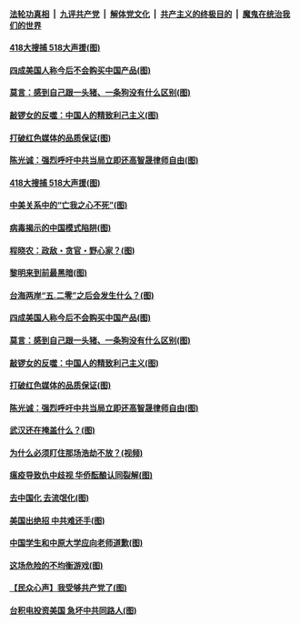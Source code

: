 ####  [法轮功真相](../../../../basic/blob/master/README.md?t=05200502) &nbsp;|&nbsp; [九评共产党](../../../../9ping.md/blob/master/README.md?t=05200502) &nbsp;|&nbsp; [解体党文化](../../../../jtdwh.md/blob/master/README.md?t=05200502)  &nbsp;|&nbsp; [共产主义的终极目的](../../../../gczydzjmd.md/blob/master/README.md?t=05200502) &nbsp;|&nbsp; [魔鬼在统治我们的世界](../../../../mgztzwmdsj.md/blob/master/README.md?t=05200502) 

#### [418大搜捕 518大声援(图)](../pages/p4/933785.md?t=05200502) 

#### [四成美国人称今后不会购买中国产品(图)](../pages/p4/933686.md?t=05200502) 

#### [莫言：感到自己跟一头猪、一条狗没有什么区别(图)](../pages/p4/933579.md?t=05200502) 

#### [敲锣女的反噬：中国人的精致利己主义(图)](../pages/p4/933587.md?t=05200502) 

#### [打破红色媒体的品质保证(图)](../pages/p4/933584.md?t=05200502) 

#### [陈光诚：强烈呼吁中共当局立即还高智晟律师自由(图)](../pages/p4/933576.md?t=05200502) 

#### [418大搜捕 518大声援(图)](../pages/p4/933785.md?t=05200502) 

#### [中美关系中的“亡我之心不死”(图)](../pages/p4/933706.md?t=05200502) 

#### [病毒揭示的中国模式陷阱(图)](../pages/p4/933698.md?t=05200502) 

#### [程晓农：政敌・贪官・野心家？(图)](../pages/p4/933694.md?t=05200502) 

#### [黎明来到前最黑暗(图)](../pages/p4/933693.md?t=05200502) 

#### [台海两岸“五.二零”之后会发生什么？(图)](../pages/p4/933689.md?t=05200502) 

#### [四成美国人称今后不会购买中国产品(图)](../pages/p4/933686.md?t=05200502) 

#### [莫言：感到自己跟一头猪、一条狗没有什么区别(图)](../pages/p4/933579.md?t=05200502) 

#### [敲锣女的反噬：中国人的精致利己主义(图)](../pages/p4/933587.md?t=05200502) 

#### [打破红色媒体的品质保证(图)](../pages/p4/933584.md?t=05200502) 

#### [陈光诚：强烈呼吁中共当局立即还高智晟律师自由(图)](../pages/p4/933576.md?t=05200502) 

#### [武汉还在掩盖什么？(图)](../pages/p4/933581.md?t=05200502) 

#### [为什么必须盯住那场浩劫不放？(视频)](../pages/p4/933577.md?t=05200502) 

#### [瘟疫导致仇中歧视 华侨酝酿认同裂解(图)](../pages/p4/933495.md?t=05200502) 

#### [去中国化 去流氓化(图)](../pages/p4/933501.md?t=05200502) 

#### [美国出绝招 中共难还手(图)](../pages/p4/933489.md?t=05200502) 

#### [中国学生和中原大学应向老师道歉(图)](../pages/p4/933488.md?t=05200502) 

#### [这场危险的不均衡游戏(图)](../pages/p4/933484.md?t=05200502) 

#### [【民众心声】我受够共产党了(图)](../pages/p4/933339.md?t=05200502) 

#### [台积电投资美国 急坏中共同路人(图)](../pages/p4/933406.md?t=05200502) 

